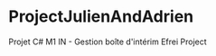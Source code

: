 ProjectJulienAndAdrien
======================

Projet C# M1 IN - Gestion boîte d'intérim
Efrei Project

